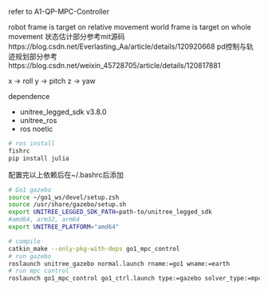 refer to A1-QP-MPC-Controller

robot frame is target on relative movement
world frame is target on whole movement
状态估计部分参考mit源码https://blog.csdn.net/Everlasting_Aa/article/details/120920668
pd控制与轨迹规划部分参考https://blog.csdn.net/weixin_45728705/article/details/120817881


x -> roll
y -> pitch
z -> yaw

dependence
- unitree_legged_sdk v3.8.0
- unitree_ros 
- ros noetic

```bash
# ros install
fishrc
pip install julia
```

配置完以上依赖后在~/.bashrc后添加
```bash
# Go1 gazebo
source ~/go1_ws/devel/setup.zsh
source /usr/share/gazebo/setup.sh
export UNITREE_LEGGED_SDK_PATH=path-to/unitree_legged_sdk
#amd64, arm32, arm64
export UNITREE_PLATFORM="amd64"
```

```bash
# compile
catkin_make --only-pkg-with-deps go1_mpc_control
# run gazebo
roslaunch unitree_gazebo normal.launch rname:=go1 wname:=earth
# run mpc control
roslaunch go1_mpc_control go1_ctrl.launch type:=gazebo solver_type:=mpc
```